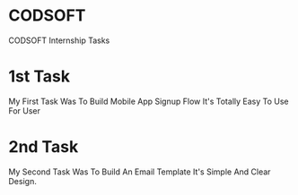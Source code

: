 # CODSOFT
 CODSOFT Internship Tasks
# 1st Task 
My First Task Was To Build Mobile App Signup Flow It's Totally Easy To Use For User 
# 2nd Task 
My Second Task Was To Build An Email Template It's Simple And Clear Design.

